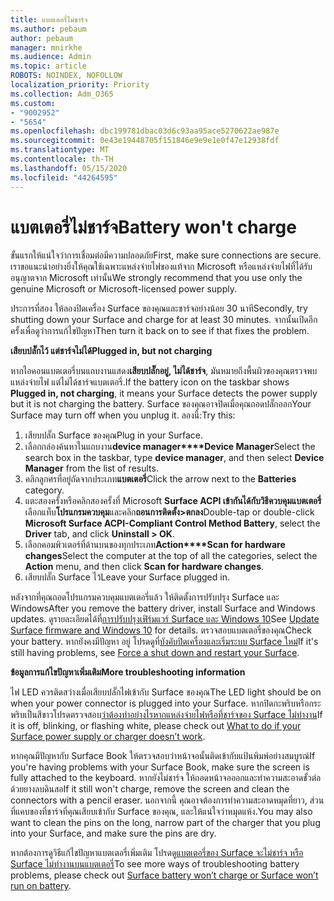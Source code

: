 ```yaml
---
title: แบตเตอรี่ไม่ชาร์จ
ms.author: pebaum
author: pebaum
manager: mnirkhe
ms.audience: Admin
ms.topic: article
ROBOTS: NOINDEX, NOFOLLOW
localization_priority: Priority
ms.collection: Adm_O365
ms.custom:
- "9002952"
- "5654"
ms.openlocfilehash: dbc199781dbac03d6c93aa95ace5270622ae987e
ms.sourcegitcommit: 0e43e19448705f151846e9e9e1e0f47e12938fdf
ms.translationtype: MT
ms.contentlocale: th-TH
ms.lasthandoff: 05/15/2020
ms.locfileid: "44264595"
---
```

# <a name="battery-wont-charge"></a><span data-ttu-id="1f9a2-102">แบตเตอรี่ไม่ชาร์จ</span><span class="sxs-lookup"><span data-stu-id="1f9a2-102">Battery won't charge</span></span>

<span data-ttu-id="1f9a2-103">ขั้นแรกให้แน่ใจว่าการเชื่อมต่อมีความปลอดภัย</span><span class="sxs-lookup"><span data-stu-id="1f9a2-103">First, make sure connections are secure.</span></span> <span data-ttu-id="1f9a2-104">เราขอแนะนําอย่างยิ่งให้คุณใช้เฉพาะแหล่งจ่ายไฟของแท้จาก Microsoft หรือแหล่งจ่ายไฟที่ได้รับอนุญาตจาก Microsoft เท่านั้น</span><span class="sxs-lookup"><span data-stu-id="1f9a2-104">We strongly recommend that you use only the genuine Microsoft or Microsoft-licensed power supply.</span></span>

<span data-ttu-id="1f9a2-105">ประการที่สอง ให้ลองปิดเครื่อง Surface ของคุณและชาร์จอย่างน้อย 30 นาที</span><span class="sxs-lookup"><span data-stu-id="1f9a2-105">Secondly, try shutting down your Surface and charge for at least 30 minutes.</span></span> <span data-ttu-id="1f9a2-106">จากนั้นเปิดอีกครั้งเพื่อดูว่าการแก้ไขปัญหา</span><span class="sxs-lookup"><span data-stu-id="1f9a2-106">Then turn it back on to see if that fixes the problem.</span></span>

<span data-ttu-id="1f9a2-107">**เสียบปลั๊กไว้ แต่ชาร์จไม่ได้**</span><span class="sxs-lookup"><span data-stu-id="1f9a2-107">**Plugged in, but not charging**</span></span>

<span data-ttu-id="1f9a2-108">หากไอคอนแบตเตอรี่บนแถบงานแสดง**เสียบปลั๊กอยู่, ไม่ได้ชาร์จ**, มันหมายถึงพื้นผิวของคุณตรวจพบแหล่งจ่ายไฟ แต่ไม่ได้ชาร์จแบตเตอรี่.</span><span class="sxs-lookup"><span data-stu-id="1f9a2-108">If the battery icon on the taskbar shows **Plugged in, not charging**, it means your Surface detects the power supply but it is not charging the battery.</span></span> <span data-ttu-id="1f9a2-109">Surface ของคุณอาจปิดเมื่อคุณถอดปลั๊กออก</span><span class="sxs-lookup"><span data-stu-id="1f9a2-109">Your Surface may turn off when you unplug it.</span></span> <span data-ttu-id="1f9a2-110">ลองนี้:</span><span class="sxs-lookup"><span data-stu-id="1f9a2-110">Try this:</span></span>

1. <span data-ttu-id="1f9a2-111">เสียบปลั๊ก Surface ของคุณ</span><span class="sxs-lookup"><span data-stu-id="1f9a2-111">Plug in your Surface.</span></span>
2. <span data-ttu-id="1f9a2-112">เลือกกล่องค้นหาในแถบงาน**device manager\*\*\*\*Device Manager**</span><span class="sxs-lookup"><span data-stu-id="1f9a2-112">Select the search box in the taskbar, type **device manager**, and then select **Device Manager** from the list of results.</span></span>
3. <span data-ttu-id="1f9a2-113">คลิกลูกศรที่อยู่ถัดจากประเภท**แบตเตอรี่**</span><span class="sxs-lookup"><span data-stu-id="1f9a2-113">Click the arrow next to the **Batteries** category.</span></span>
4. <span data-ttu-id="1f9a2-114">แตะสองครั้งหรือคลิกสองครั้งที่ Microsoft **Surface ACPI เข้ากันได้กับวิธีควบคุมแบตเตอรี่**เลือกแท็บ**โปรแกรมควบคุม**และคลิก**ถอนการติดตั้ง>ตกลง**</span><span class="sxs-lookup"><span data-stu-id="1f9a2-114">Double-tap or double-click **Microsoft Surface ACPI-Compliant Control Method Battery**, select the **Driver** tab, and click **Uninstall > OK**.</span></span>
5. <span data-ttu-id="1f9a2-115">เลือกคอมพิวเตอร์ที่ด้านบนของทุกประเภท**Action\*\*\*\*Scan for hardware changes**</span><span class="sxs-lookup"><span data-stu-id="1f9a2-115">Select the computer at the top of all the categories, select the **Action** menu, and then click **Scan for hardware changes**.</span></span>
6. <span data-ttu-id="1f9a2-116">เสียบปลั๊ก Surface ไว้</span><span class="sxs-lookup"><span data-stu-id="1f9a2-116">Leave your Surface plugged in.</span></span>

<span data-ttu-id="1f9a2-117">หลังจากที่คุณถอดโปรแกรมควบคุมแบตเตอรี่แล้ว ให้ติดตั้งการปรับปรุง Surface และ Windows</span><span class="sxs-lookup"><span data-stu-id="1f9a2-117">After you remove the battery driver, install Surface and Windows updates.</span></span> <span data-ttu-id="1f9a2-118">ดูรายละเอียดได้ที่[การปรับปรุงเฟิร์มแวร์ Surface และ Windows 10](https://support.microsoft.com/help/4023505)</span><span class="sxs-lookup"><span data-stu-id="1f9a2-118">See [Update Surface firmware and Windows 10](https://support.microsoft.com/help/4023505) for details.</span></span> <span data-ttu-id="1f9a2-119">ตรวจสอบแบตเตอรี่ของคุณ</span><span class="sxs-lookup"><span data-stu-id="1f9a2-119">Check your battery.</span></span> <span data-ttu-id="1f9a2-120">หากยังคงมีปัญหา อยู่ โปรดดูที่[บังคับปิดเครื่องและเริ่มระบบ Surface ใหม่](https://support.microsoft.com/help/4036280/surface-force-a-shut-down-and-restart-your-surface)</span><span class="sxs-lookup"><span data-stu-id="1f9a2-120">If it's still having problems, see [Force a shut down and restart your Surface](https://support.microsoft.com/help/4036280/surface-force-a-shut-down-and-restart-your-surface).</span></span>

<span data-ttu-id="1f9a2-121">**ข้อมูลการแก้ไขปัญหาเพิ่มเติม**</span><span class="sxs-lookup"><span data-stu-id="1f9a2-121">**More troubleshooting information**</span></span>

<span data-ttu-id="1f9a2-122">ไฟ LED ควรติดสว่างเมื่อเสียบปลั๊กไฟเข้ากับ Surface ของคุณ</span><span class="sxs-lookup"><span data-stu-id="1f9a2-122">The LED light should be on when your power connector is plugged into your Surface.</span></span> <span data-ttu-id="1f9a2-123">หากปิดกะพริบหรือกระพริบเป็นสีขาวโปรดตรวจสอบ[ว่าต้องทําอย่างไรหากแหล่งจ่ายไฟหรือที่ชาร์จของ Surface ไม่ทํางาน](https://support.microsoft.com/help/4484763/surface-fix-issues-with-your-power-supply)</span><span class="sxs-lookup"><span data-stu-id="1f9a2-123">If it is off, blinking, or flashing white, please check out [What to do if your Surface power supply or charger doesn’t work](https://support.microsoft.com/help/4484763/surface-fix-issues-with-your-power-supply).</span></span> 

<span data-ttu-id="1f9a2-124">หากคุณมีปัญหากับ Surface Book ให้ตรวจสอบว่าหน้าจอนั้นติดเข้ากับแป้นพิมพ์อย่างสมบูรณ์</span><span class="sxs-lookup"><span data-stu-id="1f9a2-124">If you're having problems with your Surface Book, make sure the screen is fully attached to the keyboard.</span></span> <span data-ttu-id="1f9a2-125">หากยังไม่ชาร์จ ให้ถอดหน้าจอออกและทําความสะอาดขั้วต่อด้วยยางลบดินสอ</span><span class="sxs-lookup"><span data-stu-id="1f9a2-125">If it still won't charge, remove the screen and clean the connectors with a pencil eraser.</span></span> <span data-ttu-id="1f9a2-126">นอกจากนี้ คุณอาจต้องการทําความสะอาดหมุดที่ยาว, ส่วนที่แคบของที่ชาร์จที่คุณเสียบเข้ากับ Surface ของคุณ, และให้แน่ใจว่าหมุดแห้ง.</span><span class="sxs-lookup"><span data-stu-id="1f9a2-126">You may also want to clean the pins on the long, narrow part of the charger that you plug into your Surface, and make sure the pins are dry.</span></span>

<span data-ttu-id="1f9a2-127">หากต้องการดูวิธีแก้ไขปัญหาแบตเตอรี่เพิ่มเติม โปรดดู[แบตเตอรี่ของ Surface จะไม่ชาร์จ หรือ Surface ไม่ทํางานบนแบตเตอรี่](https://support.microsoft.com/help/4023536/surface-surface-battery-wont-charge)</span><span class="sxs-lookup"><span data-stu-id="1f9a2-127">To see more ways of troubleshooting battery problems, please check out [Surface battery won’t charge or Surface won’t run on battery](https://support.microsoft.com/help/4023536/surface-surface-battery-wont-charge).</span></span>

